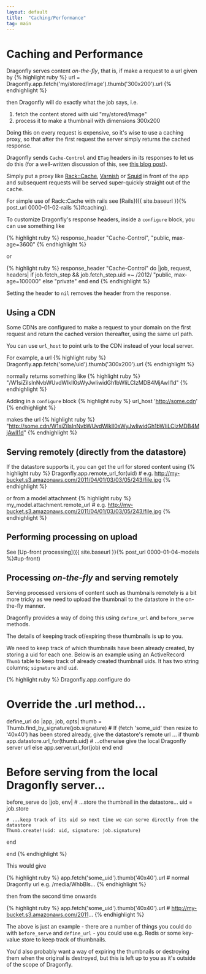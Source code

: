 ```yaml
---
layout: default
title:  "Caching/Performance"
tag: main
---
```


# Caching and Performance
Dragonfly serves content *on-the-fly*, that is, if make a request to a url given by
{% highlight ruby %}
url = Dragonfly.app.fetch('my/stored/image').thumb('300x200').url
{% endhighlight %}

then Dragonfly will do exactly what the job says, i.e.

  1. fetch the content stored with uid "my/stored/image"
  2. process it to make a thumbnail with dimensions 300x200

Doing this on every request is expensive, so it's wise to use a caching proxy, so that after the first
request the server simply returns the cached response.

Dragonfly sends `Cache-Control` and `ETag` headers in its responses to let us do this (for a well-written discussion of this, see [this blog post](http://tomayko.com/writings/things-caches-do)).

Simply put a proxy like [Rack::Cache](http://rtomayko.github.com/rack-cache), [Varnish](http://varnish.projects.linpro.no) or [Squid](http://www.squid-cache.org) in front of the app and subsequent requests will be served super-quickly straight out of the cache.

For simple use of Rack::Cache with rails see [Rails]({{ site.baseurl }}{% post_url 0000-01-02-rails %}#caching).

To customize Dragonfly's response headers, inside a `configure` block, you can use something like

{% highlight ruby %}
response_header "Cache-Control", "public, max-age=3600"
{% endhighlight %}

or

{% highlight ruby %}
response_header "Cache-Control" do |job, request, headers|
  if job.fetch_step && job.fetch_step.uid =~ /2012/
    "public, max-age=100000"
  else
    "private"
  end
end
{% endhighlight %}

Setting the header to `nil` removes the header from the response.

## Using a CDN
Some CDNs are configured to make a request to your domain on the first request and return the cached version thereafter, using the same url path.

You can use `url_host` to point urls to the CDN instead of your local server.

For example, a url
{% highlight ruby %}
Dragonfly.app.fetch('some/uid').thumb('300x200').url
{% endhighlight %}

normally returns something like
{% highlight ruby %}
"/W1siZiIsInNvbWUvdWlkIl0sWyJwIiwidGh1bWIiLCIzMDB4MjAwIl1d"
{% endhighlight %}

Adding in a `configure` block
{% highlight ruby %}
url_host 'http://some.cdn'
{% endhighlight %}

makes the url
{% highlight ruby %}
"http://some.cdn/W1siZiIsInNvbWUvdWlkIl0sWyJwIiwidGh1bWIiLCIzMDB4MjAwIl1d"
{% endhighlight %}

## Serving remotely (directly from the datastore)
If the datastore supports it, you can get the url for stored content using
{% highlight ruby %}
Dragonfly.app.remote_url_for(uid)
    # e.g. http://my-bucket.s3.amazonaws.com/2011/04/01/03/03/05/243/file.jpg
{% endhighlight %}

or from a model attachment
{% highlight ruby %}
my_model.attachment.remote_url
    # e.g. http://my-bucket.s3.amazonaws.com/2011/04/01/03/03/05/243/file.jpg
{% endhighlight %}

## Performing processing on upload
See [Up-front processing]({{ site.baseurl }}{% post_url 0000-01-04-models %}#up-front)

## Processing *on-the-fly* and serving remotely
Serving processed versions of content such as thumbnails remotely is a bit more tricky as we need to upload the thumbnail
to the datastore in the on-the-fly manner.

Dragonfly provides a way of doing this using `define_url` and `before_serve` methods.

The details of keeping track of/expiring these thumbnails is up to you.

We need to keep track of which thumbnails have been already created, by storing a uid for each one.
Below is an example using an ActiveRecord `Thumb` table to keep track of already created thumbnail uids.
It has two string columns; `signature` and `uid`.

{% highlight ruby %}
Dragonfly.app.configure do

  # Override the .url method...
  define_url do |app, job, opts|
    thumb = Thumb.find_by_signature(job.signature)
    # If (fetch 'some_uid' then resize to '40x40') has been stored already, give the datastore's remote url ...
    if thumb
      app.datastore.url_for(thumb.uid)
    # ...otherwise give the local Dragonfly server url
    else
      app.server.url_for(job)
    end
  end

  # Before serving from the local Dragonfly server...
  before_serve do |job, env|
    # ...store the thumbnail in the datastore...
    uid = job.store

    # ...keep track of its uid so next time we can serve directly from the datastore
    Thumb.create!(uid: uid, signature: job.signature)
  end

end
{% endhighlight %}

This would give

{% highlight ruby %}
app.fetch('some_uid').thumb('40x40').url    # normal Dragonfly url e.g. /media/WhbBls...
{% endhighlight %}

then from the second time onwards

{% highlight ruby %}
app.fetch('some_uid').thumb('40x40').url    # http://my-bucket.s3.amazonaws.com/2011...
{% endhighlight %}

The above is just an example - there are a number of things you could do with `before_serve` and `define_url` -
you could use e.g. Redis or some key-value store to keep track of thumbnails.

You'd also probably want a way of expiring the thumbnails or destroying them when the original is destroyed, but this
is left up to you as it's outside of the scope of Dragonfly.
